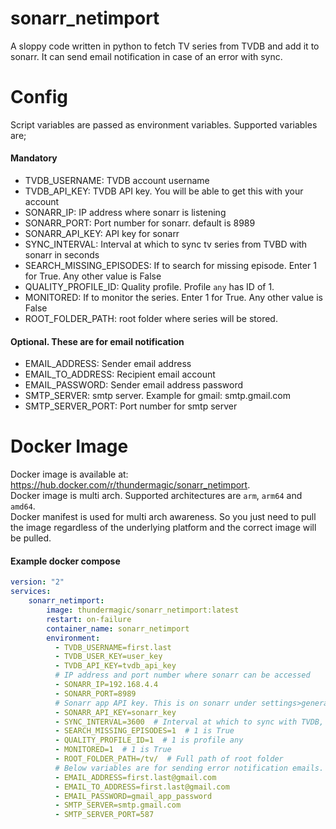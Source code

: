 # sonarr_netimport
A sloppy code written in python to fetch TV series from TVDB and add it to sonarr.
It can send email notification in case of an error with sync.

# Config
Script variables are passed as environment variables. Supported variables are;

#### Mandatory
* TVDB_USERNAME: TVDB account username
* TVDB_API_KEY: TVDB API key. You will be able to get this with your account
* SONARR_IP: IP address where sonarr is listening
* SONARR_PORT: Port number for sonarr. default is 8989
* SONARR_API_KEY: API key for sonarr
* SYNC_INTERVAL: Interval at which to sync tv series from TVBD with sonarr in seconds
* SEARCH_MISSING_EPISODES: If to search for missing episode. Enter 1 for True. Any other value is False
* QUALITY_PROFILE_ID: Quality profile. Profile `any` has ID of 1.
* MONITORED: If to monitor the series. Enter 1 for True. Any other value is False
* ROOT_FOLDER_PATH: root folder where series will be stored.

#### Optional. These are for email notification
* EMAIL_ADDRESS: Sender email address
* EMAIL_TO_ADDRESS: Recipient email account 
* EMAIL_PASSWORD: Sender email address password
* SMTP_SERVER: smtp server. Example for gmail: smtp.gmail.com
* SMTP_SERVER_PORT: Port number for smtp server

# Docker Image
Docker image is available at: https://hub.docker.com/r/thundermagic/sonarr_netimport.  
Docker image is multi arch. Supported architectures are `arm`, `arm64` and `amd64`.  
Docker manifest is used for multi arch awareness. So you just need to pull the image regardless of the underlying platform and the correct image will be pulled.  

#### Example docker compose
```yaml
version: "2"
services:
    sonarr_netimport:
        image: thundermagic/sonarr_netimport:latest
        restart: on-failure
        container_name: sonarr_netimport
        environment:
          - TVDB_USERNAME=first.last
          - TVDB_USER_KEY=user_key
          - TVDB_API_KEY=tvdb_api_key
          # IP address and port number where sonarr can be accessed
          - SONARR_IP=192.168.4.4
          - SONARR_PORT=8989
          # Sonarr app API key. This is on sonarr under settings>general
          - SONARR_API_KEY=sonarr_key
          - SYNC_INTERVAL=3600  # Interval at which to sync with TVDB, in seconds
          - SEARCH_MISSING_EPISODES=1  # 1 is True
          - QUALITY_PROFILE_ID=1  # 1 is profile any
          - MONITORED=1  # 1 is True
          - ROOT_FOLDER_PATH=/tv/  # Full path of root folder
          # Below variables are for sending error notification emails. If not needed, delete these
          - EMAIL_ADDRESS=first.last@gmail.com
          - EMAIL_TO_ADDRESS=first.last@gmail.com
          - EMAIL_PASSWORD=gmail_app_password
          - SMTP_SERVER=smtp.gmail.com
          - SMTP_SERVER_PORT=587
```
